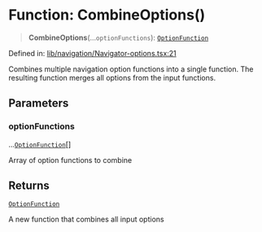 # Function: CombineOptions()

> **CombineOptions**(...`optionFunctions`): [`OptionFunction`](../type-aliases/OptionFunction.md)

Defined in: [lib/navigation/Navigator-options.tsx:21](https://github.com/aldesgroup/goaldn/blob/b43e92ae42dcd6febc9c2c8f0742ef8c669d44f6/lib/navigation/Navigator-options.tsx#L21)

Combines multiple navigation option functions into a single function.
The resulting function merges all options from the input functions.

## Parameters

### optionFunctions

...[`OptionFunction`](../type-aliases/OptionFunction.md)[]

Array of option functions to combine

## Returns

[`OptionFunction`](../type-aliases/OptionFunction.md)

A new function that combines all input options
